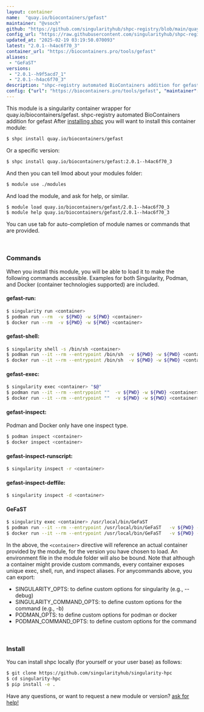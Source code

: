 ```yaml
---
layout: container
name:  "quay.io/biocontainers/gefast"
maintainer: "@vsoch"
github: "https://github.com/singularityhub/shpc-registry/blob/main/quay.io/biocontainers/gefast/container.yaml"
config_url: "https://raw.githubusercontent.com/singularityhub/shpc-registry/main/quay.io/biocontainers/gefast/container.yaml"
updated_at: "2025-02-19 03:19:50.070093"
latest: "2.0.1--h4ac6f70_3"
container_url: "https://biocontainers.pro/tools/gefast"
aliases:
 - "GeFaST"
versions:
 - "2.0.1--h9f5acd7_1"
 - "2.0.1--h4ac6f70_3"
description: "shpc-registry automated BioContainers addition for gefast"
config: {"url": "https://biocontainers.pro/tools/gefast", "maintainer": "@vsoch", "description": "shpc-registry automated BioContainers addition for gefast", "latest": {"2.0.1--h4ac6f70_3": "sha256:148956a13ff704c63f68f785c7da3dd335ed07a97764fffcfc04614d6203159d"}, "tags": {"2.0.1--h9f5acd7_1": "sha256:cb17e28f40249c0092129cbfea891eebfc450b4a9f6392c654fab19cd154bce1", "2.0.1--h4ac6f70_3": "sha256:148956a13ff704c63f68f785c7da3dd335ed07a97764fffcfc04614d6203159d"}, "docker": "quay.io/biocontainers/gefast", "aliases": {"GeFaST": "/usr/local/bin/GeFaST"}}
---
```


This module is a singularity container wrapper for quay.io/biocontainers/gefast.
shpc-registry automated BioContainers addition for gefast
After [installing shpc](#install) you will want to install this container module:


```bash
$ shpc install quay.io/biocontainers/gefast
```

Or a specific version:

```bash
$ shpc install quay.io/biocontainers/gefast:2.0.1--h4ac6f70_3
```

And then you can tell lmod about your modules folder:

```bash
$ module use ./modules
```

And load the module, and ask for help, or similar.

```bash
$ module load quay.io/biocontainers/gefast/2.0.1--h4ac6f70_3
$ module help quay.io/biocontainers/gefast/2.0.1--h4ac6f70_3
```

You can use tab for auto-completion of module names or commands that are provided.

<br>

### Commands

When you install this module, you will be able to load it to make the following commands accessible.
Examples for both Singularity, Podman, and Docker (container technologies supported) are included.

#### gefast-run:

```bash
$ singularity run <container>
$ podman run --rm  -v ${PWD} -w ${PWD} <container>
$ docker run --rm  -v ${PWD} -w ${PWD} <container>
```

#### gefast-shell:

```bash
$ singularity shell -s /bin/sh <container>
$ podman run --it --rm --entrypoint /bin/sh  -v ${PWD} -w ${PWD} <container>
$ docker run --it --rm --entrypoint /bin/sh  -v ${PWD} -w ${PWD} <container>
```

#### gefast-exec:

```bash
$ singularity exec <container> "$@"
$ podman run --it --rm --entrypoint ""  -v ${PWD} -w ${PWD} <container> "$@"
$ docker run --it --rm --entrypoint ""  -v ${PWD} -w ${PWD} <container> "$@"
```

#### gefast-inspect:

Podman and Docker only have one inspect type.

```bash
$ podman inspect <container>
$ docker inspect <container>
```

#### gefast-inspect-runscript:

```bash
$ singularity inspect -r <container>
```

#### gefast-inspect-deffile:

```bash
$ singularity inspect -d <container>
```


#### GeFaST

```bash
$ singularity exec <container> /usr/local/bin/GeFaST
$ podman run --it --rm --entrypoint /usr/local/bin/GeFaST   -v ${PWD} -w ${PWD} <container> -c " $@"
$ docker run --it --rm --entrypoint /usr/local/bin/GeFaST   -v ${PWD} -w ${PWD} <container> -c " $@"
```



In the above, the `<container>` directive will reference an actual container provided
by the module, for the version you have chosen to load. An environment file in the
module folder will also be bound. Note that although a container
might provide custom commands, every container exposes unique exec, shell, run, and
inspect aliases. For anycommands above, you can export:

 - SINGULARITY_OPTS: to define custom options for singularity (e.g., --debug)
 - SINGULARITY_COMMAND_OPTS: to define custom options for the command (e.g., -b)
 - PODMAN_OPTS: to define custom options for podman or docker
 - PODMAN_COMMAND_OPTS: to define custom options for the command

<br>

### Install

You can install shpc locally (for yourself or your user base) as follows:

```bash
$ git clone https://github.com/singularityhub/singularity-hpc
$ cd singularity-hpc
$ pip install -e .
```

Have any questions, or want to request a new module or version? [ask for help!](https://github.com/singularityhub/singularity-hpc/issues)
